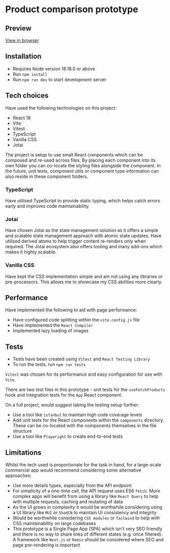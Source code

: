 # Product comparison prototype

## Preview

[View in browser](https://tbc)

## Installation

-   Requires Node version 18.18.0 or above
-   Run `npm install`
-   Run `npm run dev` to start development server

## Tech choices

Have used the following technologies on this project:

-   React 18
-   Vite
-   Vitest
-   TypeScript
-   Vanilla CSS
-   Jotai

The project is setup to use small React components which can be composed and re-used across files. By placing each component into its own folder you can co-locate the styling files alongside the component. In the future, unit tests, component utils or component type information can also reside in these component folders.

### TypeScript

Have utilised TypeScript to provide static typing, which helps catch errors early and improves code maintainability.

### Jotai

Have chosen Jotai as the state management solution as it offers a simple and scalable state management approach with atomic state updates. Have utilised derived atoms to help trigger content re-renders only when required. The Jotai ecosystem also offers tooling and many add-ons which makes it highly scalable.

### Vanilla CSS

Have kept the CSS implementation simple and am not using any libraries or pre-processors. This allows me to showcase my CSS abilities more clearly.

## Performance

Have implemented the following to aid with page performance:

-   Have configured code splitting within the `vite.config.js` file
-   Have implemented the `React Compiler`
-   Implemented lazy loading of images

## Tests

-   Tests have been created using `Vitest` and `React Testing Library`
-   To run the tests, run `npm run tests`

`Vitest` was chosen for its performance and easy configuration for use with `Vite`.

There are two test files in this prototype - unit tests for the `useFetchProducts` hook and integration tests for the `App` React component.

On a full project, would suggest taking the testing setup further:

-   Use a tool like `istanbul` to maintain high code coverage levels
-   Add unit tests for the React components within the `components` directory. These can be co-located with the components themselves in the file structure
-   Use a tool like `Playwright` to create end-to-end tests

## Limitations

Whilst the tech used is proportionate for the task in hand, for a large-scale commercial app would recommend considering some alternative approaches:

-   Use more details types, especially from the API endpoint
-   For simplicity of a one-time call, the API request uses ES6 `fetch`. More complex apps will benefit from using a library like `React Query` to help with multiple requests, caching and mutating of data
-   As the UI grows in complexity it would be worthwhile considering using a UI library like `MUI` or `ShadCN` to maintain UI consistency and integrity
-   Would be worthwhile considering `CSS modules` or `Tailwind` to help with CSS maintainability on large codebases
-   This prototype is a Single Page App (SPA) which isn't very SEO friendly and there is no way to share links of different states (e.g. once filtered). A framework like `Next.js` or `Remix` should be considered where SEO and page pre-rendering is important
